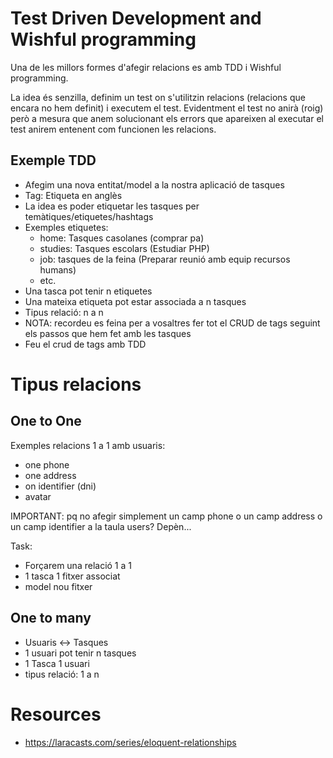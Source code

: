 # Test Driven Development and Wishful programming

Una de les millors formes d'afegir relacions es amb TDD i Wishful programming.

La idea és senzilla, definim un test on s'utilitzin relacions (relacions que encara no hem definit) i executem el test.
Evidentment el test no anirà (roig) però a mesura que anem solucionant els errors que apareixen al executar el test 
anirem entenent com funcionen les relacions.

## Exemple TDD 

- Afegim una nova entitat/model a la nostra aplicació de tasques
- Tag: Etiqueta en anglès
- La idea es poder etiquetar les tasques per temàtiques/etiquetes/hashtags
- Exemples etiquetes: 
  - home: Tasques casolanes (comprar pa)
  - studies: Tasques escolars (Estudiar PHP)
  - job: tasques de la feina (Preparar reunió amb equip recursos humans) 
  - etc.
- Una tasca pot tenir n etiquetes
- Una mateixa etiqueta pot estar associada a n tasques
- Tipus relació: n a n
- NOTA: recordeu es feina per a vosaltres fer tot el CRUD de tags seguint els passos que hem fet amb les tasques
- Feu el crud de tags amb TDD

# Tipus relacions

## One to One

Exemples relacions 1 a 1 amb usuaris:
- one phone
- one address
- on identifier (dni)
- avatar

IMPORTANT: pq no afegir simplement un camp phone o un camp address o un camp identifier a la taula users? Depèn...

Task:
- Forçarem una relació 1 a 1
- 1 tasca 1 fitxer associat
- model nou fitxer

## One to many

- Usuaris <-> Tasques
- 1 usuari pot tenir n tasques
- 1 Tasca 1 usuari
- tipus relació: 1 a n 

# Resources
- https://laracasts.com/series/eloquent-relationships

